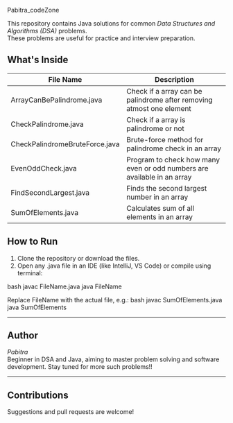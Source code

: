 Pabitra_codeZone

This repository contains Java solutions for common *Data Structures and Algorithms (DSA)* problems.  
These problems are useful for practice and interview preparation.

## What's Inside

| File Name                     | Description                          |
|------------------------------|--------------------------------------|
| ArrayCanBePalindrome.java    | Check if a array can be palindrome after removing atmost one element |
| CheckPalindrome.java         | Check if a array is palindrome or not    |
| CheckPalindromeBruteForce.java| Brute-force method for palindrome check in an array |
| EvenOddCheck.java            | Program to check how many even or odd numbers are available in an array |
| FindSecondLargest.java       | Finds the second largest number in an array |
| SumOfElements.java           | Calculates sum of all elements in an array |

## How to Run

1. Clone the repository or download the files.
2. Open any .java file in an IDE (like IntelliJ, VS Code) or compile using terminal:

bash
javac FileName.java
java FileName


Replace FileName with the actual file, e.g.:
bash
javac SumOfElements.java
java SumOfElements


---

## Author
*Pabitra*  
Beginner in DSA and Java, aiming to master problem solving and software development.
Stay tuned for more such problems!!

---

## Contributions
Suggestions and pull requests are welcome!

